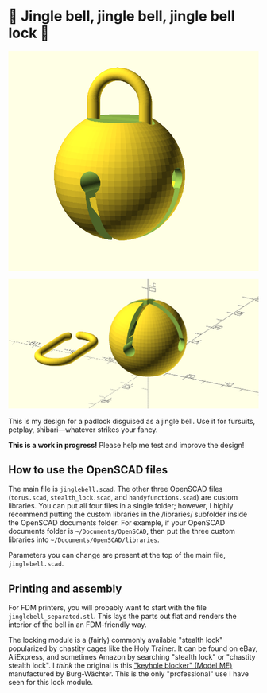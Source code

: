 # 🎵 Jingle bell, jingle bell, jingle bell lock 🎵

![Jingle bell render, assembled](jinglebell.png)

![Jingle bell render, separated](jinglebell_separated.png)

This is my design for a padlock disguised as a jingle bell. Use it for fursuits, petplay, shibari—whatever strikes your fancy.

**This is a work in progress!** Please help me test and improve the design!

## How to use the OpenSCAD files

The main file is `jinglebell.scad`. The other three OpenSCAD files (`torus.scad`, `stealth_lock.scad`, and `handyfunctions.scad`) are custom libraries. You can put all four files in a single folder; however, I highly recommend putting the custom libraries in the /libraries/ subfolder inside the OpenSCAD documents folder. For example, if your OpenSCAD documents folder is `~/Documents/OpenSCAD`, then put the three custom libraries into `~/Documents/OpenSCAD/libraries`.

Parameters you can change are present at the top of the main file, `jinglebell.scad`.

## Printing and assembly

For FDM printers, you will probably want to start with the file `jinglebell_separated.stl`. This lays the parts out flat and renders the interior of the bell in an FDM-friendly way.

The locking module is a (fairly) commonly available "stealth lock" popularized by chastity cages like the Holy Trainer. It can be found on eBay, AliExpress, and sometimes Amazon by searching "stealth lock" or "chastity stealth lock". I *think* the original is this ["keyhole blocker" (Model ME)](https://www.burg.biz/international/p/locks-and-bolts/e7me/) manufactured by Burg-Wächter. This is the only "professional" use I have seen for this lock module.